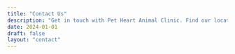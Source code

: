```yaml
---
title: "Contact Us"
description: "Get in touch with Pet Heart Animal Clinic. Find our location, phone number, and operating hours to schedule an appointment for your beloved pet."
date: 2024-01-01
draft: false
layout: "contact"
---
```


